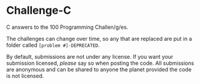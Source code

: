 Challenge-C
===========

C answers to the 100 Programming Challen/g/es.

The challenges can change over time, so any that are replaced are put in a folder called ```[problem #]-DEPRECATED```.

By default, submissions are not under any license.
If you want your submission licensed, _please_ say so when posting the code.
All submissions are anonymous and can be shared to anyone the planet provided the code is not licensed.
